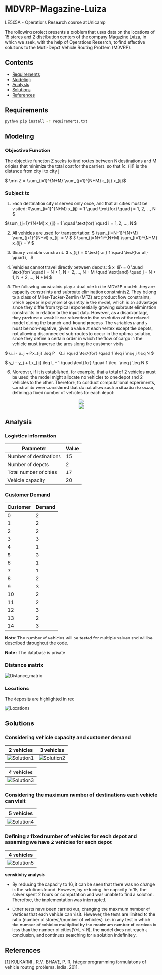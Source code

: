 # MDVRP-Magazine-Luiza

LE505A - Operations Research course at Unicamp

The following project presents a problem that uses data on the locations of 15 stores and 2 distribution centers of the company Magazine Luiza, in which we seek, with the help of Operations Research, to find effective solutions to the Multi-Depot Vehicle Routing Problem (MDVRP).

## Contents
- [Requirements](#Requirements)
- [Modeling](#Modeling)       
- [Analysis](#Analysis)
- [Solutions](#Solutions)
- [References](#References)

## Requirements

```bash
python pip install -r requirements.txt
```
## Modeling

### Objective Function

 The objective function Z seeks to find routes between N destinations and M origins that minimize the total cost for the carriers, so that \[c_{ij}\] is the distance from city i to city j

$ \min Z = \sum_{i=1}^{N+M} \sum_{j=1}^{N+M} c_{ij} x_{ij}$

### Subject to

1. Each destination city is served only once, and that all cities must be visited:
$\sum_{i=1}^{N+M} x_{ij} = 1 \quad \text{for} \quad j = 1, 2, ..., N $ 

$\sum_{j=1}^{N+M} x_{ij} = 1 \quad \text{for} \quad i = 1, 2, ..., N $

2. All vehicles are used for transportation:
$ \sum_{i=N+1}^{N+M} \sum_{j=1}^{N+M} x_{ij} = V $
$ \sum_{j=N+1}^{N+M} \sum_{i=1}^{N+M} x_{ij} = V $

3. Binary variable constraint:
$ x_{ij} = 0 \text{ or } 1 \quad \text{for all} \quad i, j $

4. Vehicles cannot travel directly between depots:
$ x_{ij} = 0 \quad \text{for} \quad i = N + 1, N + 2, ..., N + M \quad \text{and} \quad j = N + 1, N + 2, ..., N + M $

5. The following constraints play a dual role in the MDVRP model: they are capacity constraints and subroute elimination constraints2. They belong to a class of Miller-Tucker-Zemlin (MTZ) arc product flow constraints, which appear in polynomial quantity in the model, which is an advantage since they differ from typical exponentially growing subroute elimination constraints in relation to the input data. However, as a disadvantage, they produce a weak linear relaxation in the resolution of the relaxed model during the branch-and-bound process. The variables 𝑢 and 𝑦 must be non-negative, given a value at each vertex except the depots, not allowing disconnected sub-routes to occur in the optimal solution, since they define a certain order in which the flow of cargo in the vehicle must traverse the arcs along the customer visits

$ u_i - u_j + Px_{ij} \leq P - Q_i \quad \text{for} \quad 1 \leq i \neq j \leq N $

$ y_i - y_j + Lx_{ij} \leq L - 1 \quad \text{for} \quad 1 \leq i \neq j \leq N $

6. Moreover, if it is established, for example, that a total of 2 vehicles must be used, the model might allocate no vehicles to one depot and 2 vehicles to the other. Therefore, to conduct computational experiments, constraints were considered that do not allow such a situation to occur, defining a fixed number of vehicles for each depot:

<div align="center"> 
<img src="https://latex.codecogs.com/svg.latex?\sum_{j=1}^{N+M} x_{ij} = V_i \quad \text{for} \quad i = N + 1, N + 2, ..., N + M">
</div>

<div align="center"> 
    <img src="https://latex.codecogs.com/svg.latex?\sum_{i=1}^{N+M} x_{ij} = V_j \quad \text{for} \quad j = N + 1, N + 2, ..., N + M">
</div>


## Analysis

### Logistics Information

| Parameter                     | Value |
|-------------------------------|-------|
| Number of destinations        | 15    |
| Number of depots              | 2     |
| Total number of cities        | 17    |
| Vehicle capacity              | 20    |

### Customer Demand

| Customer | Demand |
|----------|--------|
| 0        | 2      |
| 1        | 2      |
| 2        | 2      |
| 3        | 3      |
| 4        | 1      |
| 5        | 3      |
| 6        | 1      |
| 7        | 1      |
| 8        | 2      |
| 9        | 3      |
| 10       | 2      |
| 11       | 2      |
| 12       | 3      |
| 13       | 2      |
| 14       | 3      |

**Note**: The number of vehicles will be tested for multiple values and will be described throughout the code.

**Note** : The database is private

### Distance matrix

![Distance_matrix](Assets/distance_matrix.png)

### Locations

The deposits are highlighted in red

![Locations](Assets/locations.png)

## Solutions

### Considering vehicle capacity and customer demand

| 2 vehicles                               | 3 vehicles                               |
|------------------------------------------|------------------------------------------|
| ![Solution1](Assets/2_vehicles_cap.png)  | ![Solution2](Assets/3_vehicles_cap.png)  |

|                   4 vehicles                      |
|:---------------------------------------------:|
| ![Solution3](Assets/4_vehicles_cap.png)       |

### Considering the maximum number of destinations each vehicle can visit

|                   5 vehicles                      |
|:---------------------------------------------:|
| ![Solution4](Assets/5_vehicles_dest.png)      |

### Defining a fixed number of vehicles for each depot and assuming we have 2 vehicles for each depot


|                   4 vehicles                      |
|:---------------------------------------------:|
| ![Solution5](Assets/4_vehicles_fix.png)       | 


**sensitivity analysis**

- By reducing the capacity to 16, it can be seen that there was no change in the solutions found. However, by reducing the capacity to 15, the solver spent 2 hours on computation and was unable to find a solution. Therefore, the implementation was interrupted.

- Other tests have been carried out, changing the maximum number of vertices that each vehicle can visit. However, the tests are limited to the ratio (number of stores)/(number of vehicles), i.e. in any test in which the number of vehicles multiplied by the maximum number of vertices is less than the number of cities(V*L < N), the model does not reach a conclusion, and continues searching for a solution indefinitely.

## References
[1] KULKARNI , R.V.; BHAVE, P. R, Integer programming formulations of
vehicle routing problems. India. 2011.